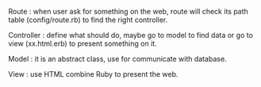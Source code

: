 Route : when user ask for something on the web, route will check its path table (config/route.rb) to find the right controller.

Controller : define what should do, maybe go to model to find data or go to view (xx.html.erb) to present something on it.

Model : it is an abstract class, use for communicate with database.

View : use HTML combine Ruby to present the web.
